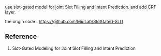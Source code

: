 use slot-gated model for joint Slot Filling and Intent Prediction. and add CRF layer.

the origin code : https://github.com/MiuLab/SlotGated-SLU
## Reference
1. Slot-Gated Modeling for Joint Slot Filling and Intent Prediction
